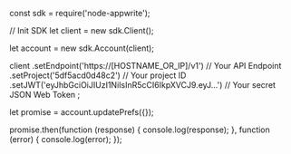 const sdk = require('node-appwrite');

// Init SDK
let client = new sdk.Client();

let account = new sdk.Account(client);

client
    .setEndpoint('https://[HOSTNAME_OR_IP]/v1') // Your API Endpoint
    .setProject('5df5acd0d48c2') // Your project ID
    .setJWT('eyJhbGciOiJIUzI1NiIsInR5cCI6IkpXVCJ9.eyJ...') // Your secret JSON Web Token
;

let promise = account.updatePrefs({});

promise.then(function (response) {
    console.log(response);
}, function (error) {
    console.log(error);
});